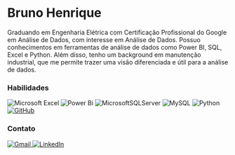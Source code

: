# Bruno Henrique
Graduando em Engenharia Elétrica com Certificação Profissional do Google em Análise de Dados, com interesse em Análise de Dados.
Possuo conhecimentos em ferramentas de análise de dados como Power BI, SQL, Excel e Python. 
Além disso, tenho um background em manutenção industrial, que me permite trazer uma visão diferenciada e útil para a análise de dados.



### Habilidades

![Microsoft Excel](https://img.shields.io/badge/Microsoft_Excel-217346?style=for-the-badge&logo=microsoft-excel&logoColor=white) ![Power Bi](https://img.shields.io/badge/power_bi-F2C811?style=for-the-badge&logo=powerbi&logoColor=black) ![MicrosoftSQLServer](https://img.shields.io/badge/Microsoft%20SQL%20Server-CC2927?style=for-the-badge&logo=microsoft%20sql%20server&logoColor=white) ![MySQL](https://img.shields.io/badge/mysql-%2300f.svg?style=for-the-badge&logo=mysql&logoColor=white) ![Python](https://img.shields.io/badge/python-3670A0?style=for-the-badge&logo=python&logoColor=ffdd54) [![GitHub](https://img.shields.io/badge/GitHub-000?style=for-the-badge&logo=github&logoColor=30A3DC)](https://docs.github.com/)

### Contato

[![Gmail](https://img.shields.io/badge/Gmail-D14836?style=for-the-badge&logo=gmail&logoColor=white)](mailto:brunomoura1867@gmail.com)[	![LinkedIn](https://img.shields.io/badge/linkedin-%230077B5.svg?style=for-the-badge&logo=linkedin&logoColor=white)](https://www.linkedin.com/in/brunohenriquema/)
